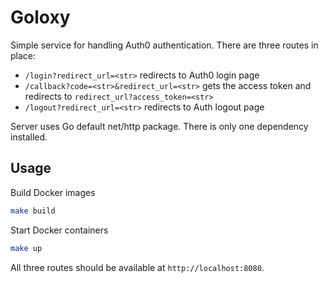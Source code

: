 # Goloxy

Simple service for handling Auth0 authentication. There are three routes in place:

- `/login?redirect_url=<str>` redirects to Auth0 login page
- `/callback?code=<str>&redirect_url=<str>` gets the access token and redirects to `redirect_url?access_token=<str>`
- `/logout?redirect_url=<str>` redirects to Auth logout page

Server uses Go default net/http package. There is only one dependency installed.

## Usage

Build Docker images

```bash
make build
```

Start Docker containers

```bash
make up
```

All three routes should be available at `http://localhost:8080`.
